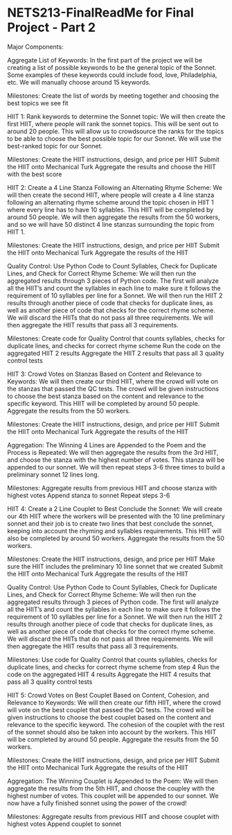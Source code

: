 # NETS213-FinalReadMe for Final Project - Part 2

Major Components:

Aggregate List of Keywords: In the first part of the project we will be creating a list of possible keywords to be the general topic of the Sonnet. Some examples of these keywords could include food, love, Philadelphia, etc. We will manually choose around 15 keywords. 

Milestones:
Create the list of words by meeting together and choosing the best topics we see fit

HIIT 1: Rank keywords to determine the Sonnet topic: We will then create the first HIIT, where people will rank the sonnet topics. This will be sent out to around 20 people. This will allow us to crowdsource the ranks for the topics to be able to choose the best possible topic for our Sonnet. We will use the best-ranked topic for our Sonnet. 

Milestones:
Create the HIIT instructions, design, and price per HIIT
Submit the HIIT onto Mechanical Turk
Aggregate the results and choose the HIIT with the best score

HIIT 2: Create a 4 Line Stanza Following an Alternating Rhyme Scheme: We will then create the second HIIT, where people will create a 4 line stanza following an alternating rhyme scheme around the topic chosen in HIIT 1 where every line has to have 10 syllables. This HIIT will be completed by around 50 people. We will then aggregate the results from the 50 workers, and so we will have 50 distinct 4 line stanzas surrounding the topic from HIIT 1.

Milestones:
Create the HIIT instructions, design, and price per HIIT
Submit the HIIT onto Mechanical Turk
Aggregate the results of the HIIT

Quality Control: Use Python Code to Count Syllables, Check for Duplicate Lines, and Check for Correct Rhyme Scheme: We will then run the aggregated results through 3 pieces of Python code. The first will analyze all the HIIT’s and count the syllables in each line to make sure it follows the requirement of 10 syllables per line for a Sonnet. We will then run the HIIT 2 results through another piece of code that checks for duplicate lines, as well as another piece of code that checks for the correct rhyme scheme. We will discard the HIITs that do not pass all three requirements. We will then aggregate the HIIT results that pass all 3 requirements. 

Milestones:
Create code for Quality Control that counts syllables, checks for duplicate lines, and checks for correct rhyme scheme
Run the code on the aggregated HIIT 2 results
Aggregate the HIIT 2 results that pass all 3 quality control tests

HIIT 3: Crowd Votes on Stanzas Based on Content and Relevance to Keywords: We will then create our third HIIT, where the crowd will vote on the stanzas that passed the QC tests. The crowd will be given instructions to choose the best stanza based on the content and relevance to the specific keyword. This HIIT will be completed by around 50 people. Aggregate the results from the 50 workers. 

Milestones:
Create the HIIT instructions, design, and price per HIIT
Submit the HIIT onto Mechanical Turk
Aggregate the results of the HIIT

Aggregation: The Winning 4 Lines are Appended to the Poem and the Process is Repeated: We will then aggregate the results from the 3rd HIIT, and choose the stanza with the highest number of votes. This stanza will be appended to our sonnet. We will then repeat steps 3-6 three times to build a preliminary sonnet 12 lines long. 

Milestones:
Aggregate results from previous HIIT and choose stanza with highest votes
Append stanza to sonnet
Repeat steps 3-6

HIIT 4: Create a 2 Line Couplet to Best Conclude the Sonnet: We will create our 4th HIIT where the workers will be presented with the 10 line preliminary sonnet and their job is to create two lines that best conclude the sonnet, keeping into account the rhyming and syllables requirements. This HIIT will also be completed by around 50 workers. Aggregate the results from the 50 workers. 

Milestones:
Create the HIIT instructions, design, and price per HIIT
Make sure the HIIT includes the preliminary 10 line sonnet that we created
Submit the HIIT onto Mechanical Turk
Aggregate the results of the HIIT

Quality Control: Use Python Code to Count Syllables, Check for Duplicate Lines, and Check for Correct Rhyme Scheme: We will then run the aggregated results through 3 pieces of Python code. The first will analyze all the HIIT’s and count the syllables in each line to make sure it follows the requirement of 10 syllables per line for a Sonnet. We will then run the HIIT 2 results through another piece of code that checks for duplicate lines, as well as another piece of code that checks for the correct rhyme scheme. We will discard the HIITs that do not pass all three requirements. We will then aggregate the HIIT results that pass all 3 requirements. 

Milestones:
Use code for Quality Control that counts syllables, checks for duplicate lines, and checks for correct rhyme scheme from step 4
Run the code on the aggregated HIIT 4 results
Aggregate the HIIT 4 results that pass all 3 quality control tests

HIIT 5: Crowd Votes on Best Couplet Based on Content, Cohesion, and Relevance to Keywords: We will then create our fifth HIIT, where the crowd will vote on the best couplet that passed the QC tests. The crowd will be given instructions to choose the best couplet based on the content and relevance to the specific keyword. The cohesion of the couplet with the rest of the sonnet should also be taken into account by the workers. This HIIT will be completed by around 50 people. Aggregate the results from the 50 workers. 

Milestones:
Create the HIIT instructions, design, and price per HIIT
Submit the HIIT onto Mechanical Turk
Aggregate the results of the HIIT

Aggregation: The Winning Couplet is Appended to the Poem: We will then aggregate the results from the 5th HIIT, and choose the coupley with the highest number of votes. This couplet will be appended to our sonnet. We now have a fully finished sonnet using the power of the crowd!

Milestones:
Aggregate results from previous HIIT and choose couplet with highest votes
Append couplet to sonnet
